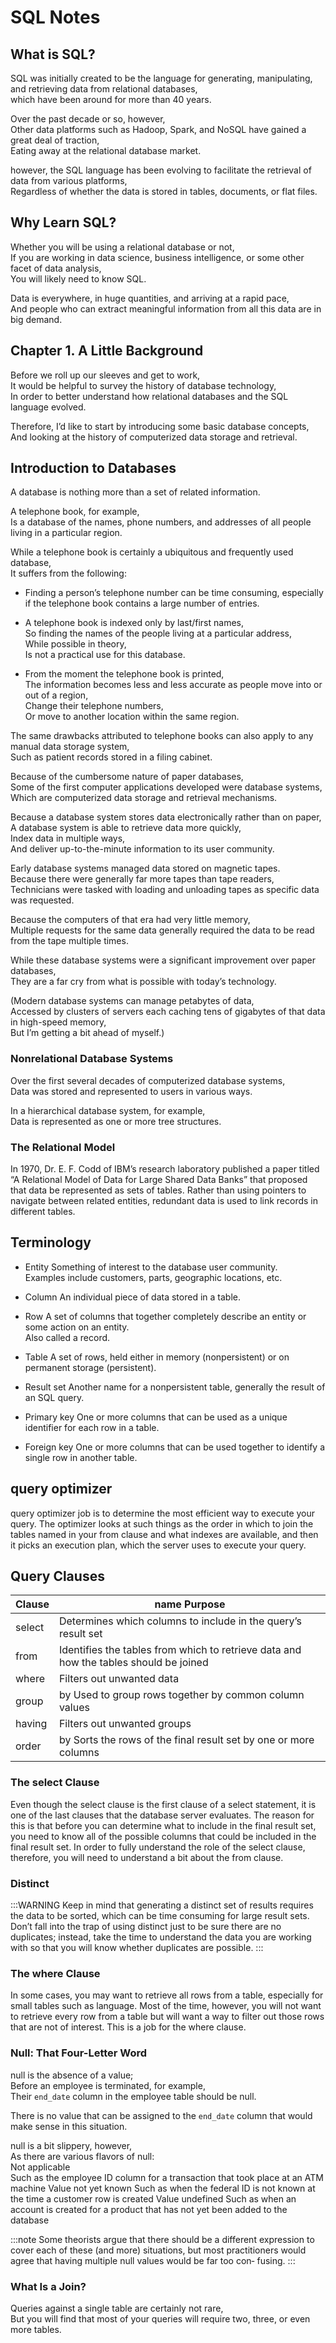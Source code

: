 # SQL Notes

## What is SQL?

SQL was initially created to be the language for generating, manipulating, and retrieving data from relational databases,  
which have been around for more than 40 years.

Over the past decade or so, however,  
Other data platforms such as Hadoop, Spark, and NoSQL have gained a great deal of traction,  
Eating away at the relational database market.

however, the SQL language has been evolving to facilitate the retrieval of data from various platforms,  
Regardless of whether the data is stored in tables, documents, or flat files.

## Why Learn SQL?

Whether you will be using a relational database or not,  
If you are working in data science, business intelligence, or some other facet of data analysis,  
You will likely need to know SQL.

Data is everywhere, in huge quantities, and arriving at a rapid pace,  
And people who can extract meaningful information from all this data are in big demand.

## Chapter 1. A Little Background

Before we roll up our sleeves and get to work,  
It would be helpful to survey the history of database technology,  
In order to better understand how relational databases and the SQL language evolved.

Therefore, I’d like to start by introducing some basic database concepts,  
And looking at the history of computerized data storage and retrieval.

## Introduction to Databases

A database is nothing more than a set of related information.

A telephone book, for example,  
Is a database of the names, phone numbers, and addresses of all people living in a particular region.

While a telephone book is certainly a ubiquitous and frequently used database,  
It suffers from the following:

- Finding a person’s telephone number can be time consuming, especially if the telephone book contains a large number of entries.

- A telephone book is indexed only by last/first names,  
  So finding the names of the people living at a particular address,  
  While possible in theory,  
  Is not a practical use for this database.

- From the moment the telephone book is printed,  
  The information becomes less and less accurate as people move into or out of a region,  
  Change their telephone numbers,  
  Or move to another location within the same region.

The same drawbacks attributed to telephone books can also apply to any manual data storage system,  
Such as patient records stored in a filing cabinet.

Because of the cumbersome nature of paper databases,  
Some of the first computer applications developed were database systems,  
Which are computerized data storage and retrieval mechanisms.

Because a database system stores data electronically rather than on paper,  
A database system is able to retrieve data more quickly,  
Index data in multiple ways,  
And deliver up-to-the-minute information to its user community.

Early database systems managed data stored on magnetic tapes.  
Because there were generally far more tapes than tape readers,  
Technicians were tasked with loading and unloading tapes as specific data was requested.

Because the computers of that era had very little memory,  
Multiple requests for the same data generally required the data to be read from the tape multiple times.

While these database systems were a significant improvement over paper databases,  
They are a far cry from what is possible with today’s technology.

(Modern database systems can manage petabytes of data,  
Accessed by clusters of servers each caching tens of gigabytes of that data in high-speed memory,  
But I’m getting a bit ahead of myself.)

### Nonrelational Database Systems

Over the first several decades of computerized database systems,  
Data was stored and represented to users in various ways.

In a hierarchical database system, for example,  
Data is represented as one or more tree structures.

### The Relational Model

In 1970, Dr. E. F. Codd of IBM’s research laboratory published
a paper titled “A Relational Model of Data for Large Shared
Data Banks” that proposed that data be represented as sets of
tables. Rather than using pointers to navigate between related
entities, redundant data is used to link records in different
tables.

## Terminology

- Entity
  Something of interest to the database user community.  
  Examples include customers, parts, geographic locations, etc.

- Column
  An individual piece of data stored in a table.

- Row
  A set of columns that together completely describe an entity or some action on an entity.  
  Also called a record.

- Table
  A set of rows, held either in memory (nonpersistent) or on permanent storage (persistent).

- Result set
  Another name for a nonpersistent table, generally the result of an SQL query.

- Primary key
  One or more columns that can be used as a unique identifier for each row in a table.

- Foreign key
  One or more columns that can be used together to identify a single row in another table.

## query optimizer

query optimizer job is to determine the
most efficient way to execute your query. The optimizer looks
at such things as the order in which to join the tables named in
your from clause and what indexes are available, and then it
picks an execution plan, which the server uses to execute your
query.

## Query Clauses

| Clause | name Purpose                                                                          |
| ------ | ------------------------------------------------------------------------------------- |
| select | Determines which columns to include in the query’s result set                         |
| from   | Identifies the tables from which to retrieve data and how the tables should be joined |
| where  | Filters out unwanted data                                                             |
| group  | by Used to group rows together by common column values                                |
| having | Filters out unwanted groups                                                           |
| order  | by Sorts the rows of the final result set by one or more columns                      |

### The select Clause

Even though the select clause is the first clause of a select statement, it is one of the last clauses that the database server
evaluates. The reason for this is that before you can determine
what to include in the final result set, you need to know all of
the possible columns that could be included in the final result
set. In order to fully understand the role of the select clause,
therefore, you will need to understand a bit about the from
clause.

### Distinct

:::WARNING
Keep in mind that generating a distinct set of results requires the data to
be sorted, which can be time consuming for large result sets. Don’t fall
into the trap of using distinct just to be sure there are no duplicates;
instead, take the time to understand the data you are working with so that
you will know whether duplicates are possible.
:::

### The where Clause

In some cases, you may want to retrieve all rows from a table, especially for small
tables such as language. Most of the time, however, you will not want to retrieve
every row from a table but will want a way to filter out those rows that are not of
interest. This is a job for the where clause.

### Null: That Four-Letter Word

null is the absence of a value;  
Before an employee is terminated, for example,  
Their `end_date` column in the employee table should be null.

There is no value that can be assigned to the `end_date` column that would make sense in this situation.

null is a bit slippery, however,  
As there are various flavors of null:  
Not applicable  
Such as the employee ID column for a transaction that took place at an ATM machine Value not yet known Such as when the federal ID is not known at the time a customer row is created Value undefined
Such as when an account is created for a product that has not yet been added to the database

:::note
Some theorists argue that there should be a different expression to
cover each of these (and more) situations, but most practitioners
would agree that having multiple null values would be far too con‐
fusing.
:::

### What Is a Join?

Queries against a single table are certainly not rare,  
But you will find that most of your queries will require two, three, or even more tables.
